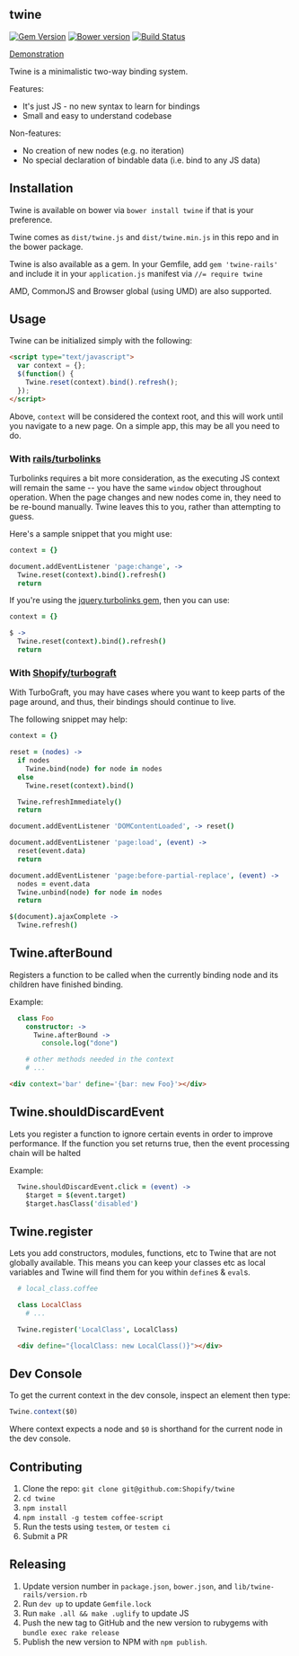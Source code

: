 twine
-----

[![Gem Version](https://badge.fury.io/rb/twine-rails.svg)](http://badge.fury.io/rb/twine-rails)
[![Bower version](https://badge.fury.io/bo/twine.svg)](http://badge.fury.io/bo/twine)
[![Build Status](https://secure.travis-ci.org/Shopify/twine.svg)](http://travis-ci.org/Shopify/twine)

[Demonstration](http://shopify.github.io/twine/)

Twine is a minimalistic two-way binding system.

Features:
 - It's just JS - no new syntax to learn for bindings
 - Small and easy to understand codebase

Non-features:
 - No creation of new nodes (e.g. no iteration)
 - No special declaration of bindable data (i.e. bind to any JS data)

## Installation

Twine is available on bower via `bower install twine` if that is your preference.

Twine comes as `dist/twine.js` and `dist/twine.min.js` in this repo and in the bower package.

Twine is also available as a gem. In your Gemfile, add `gem 'twine-rails'` and include it in your `application.js` manifest via `//= require twine`

AMD, CommonJS and Browser global (using UMD) are also supported.

## Usage

Twine can be initialized simply with the following:

```html
<script type="text/javascript">
  var context = {};
  $(function() {
    Twine.reset(context).bind().refresh();
  });
</script>
```

Above, `context` will be considered the context root, and this will work until you navigate to a new page.  On a simple app, this may be all you need to do.

### With [rails/turbolinks](https://github.com/rails/turbolinks)

Turbolinks requires a bit more consideration, as the executing JS context will remain the same -- you have the same `window` object throughout operation.  When the page changes and new nodes come in, they need to be re-bound manually.  Twine leaves this to you, rather than attempting to guess.

Here's a sample snippet that you might use:

```coffee
context = {}

document.addEventListener 'page:change', ->
  Twine.reset(context).bind().refresh()
  return
```

If you're using the [jquery.turbolinks gem](https://github.com/kossnocorp/jquery.turbolinks), then you can use:

```coffee
context = {}

$ ->
  Twine.reset(context).bind().refresh()
  return
```

### With [Shopify/turbograft](https://github.com/Shopify/turbograft)

With TurboGraft, you may have cases where you want to keep parts of the page around, and thus, their bindings should continue to live.

The following snippet may help:

```coffee
context = {}

reset = (nodes) ->
  if nodes
    Twine.bind(node) for node in nodes
  else
    Twine.reset(context).bind()

  Twine.refreshImmediately()
  return

document.addEventListener 'DOMContentLoaded', -> reset()

document.addEventListener 'page:load', (event) ->
  reset(event.data)
  return

document.addEventListener 'page:before-partial-replace', (event) ->
  nodes = event.data
  Twine.unbind(node) for node in nodes
  return

$(document).ajaxComplete ->
  Twine.refresh()
```

## Twine.afterBound

Registers a function to be called when the currently binding node and its children have finished binding.

Example:

```coffee
  class Foo
    constructor: ->
      Twine.afterBound ->
        console.log("done")

    # other methods needed in the context
    # ...
```

```html
<div context='bar' define='{bar: new Foo}'></div>
```

## Twine.shouldDiscardEvent

Lets you register a function to ignore certain events in order to improve performance. If the function you set returns true, then the event processing chain will be halted

Example:

```coffee
  Twine.shouldDiscardEvent.click = (event) ->
    $target = $(event.target)
    $target.hasClass('disabled')
```

## Twine.register

Lets you add constructors, modules, functions, etc to Twine that are not globally available. This means you can keep your classes etc
as local variables and Twine will find them for you within `define`s & `eval`s.

```coffee
  # local_class.coffee

  class LocalClass
    # ...

  Twine.register('LocalClass', LocalClass)
```

```html
  <div define="{localClass: new LocalClass()}"></div>
```

## Dev Console

To get the current context in the dev console, inspect an element then type:

```javascript
Twine.context($0)
```

Where context expects a node and `$0` is shorthand for the current node in the dev console.

## Contributing

1. Clone the repo: `git clone git@github.com:Shopify/twine`
2. `cd twine`
3. `npm install`
4. `npm install -g testem coffee-script`
5. Run the tests using `testem`, or `testem ci`
6. Submit a PR

## Releasing

1. Update version number in `package.json`, `bower.json`, and `lib/twine-rails/version.rb`
2. Run `dev up` to update `Gemfile.lock`
3. Run `make .all && make .uglify` to update JS
4. Push the new tag to GitHub and the new version to rubygems with `bundle exec rake release`
5. Publish the new version to NPM with `npm publish`.
